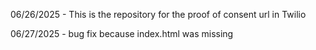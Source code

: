 06/26/2025 - This is the repository for the proof of consent url in Twilio

06/27/2025 - bug fix because index.html was missing